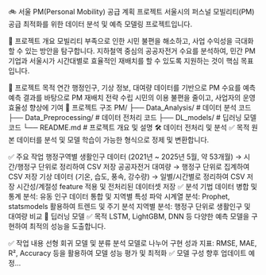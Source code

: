 🚲 서울 PM(Personal Mobility) 공급 계획 프로젝트
서울시의 퍼스널 모빌리티(PM) 공급 최적화를 위한 데이터 분석 및 예측 모델링 프로젝트입니다.

📌 프로젝트 개요
모빌리티 부족으로 인한 시민 불편을 해소하고, 사업 수익성을 극대화할 수 있는 방안을 탐구합니다.
지하철역 중심의 공공자전거 수요를 분석하여, 민간 PM 기업과 서울시가 시간대별로 효율적인 재배치를 할 수 있도록 지원하는 것이 핵심 목표입니다.

🎯 프로젝트 목적
연간 행정인구, 기상 정보, 대여량 데이터를 기반으로 PM 수요를 예측
예측 결과를 바탕으로 PM 재배치 전략 수립
시민의 이용 불편을 줄이고, 사업자의 운영 효율성 향상에 기여
📁 프로젝트 구조
PM/
├── Data_Analysis/         # 데이터 분석 코드
├── Data_Preprocessing/    # 데이터 전처리 코드
├── DL_models/             # 딥러닝 모델 코드
└── README.md              # 프로젝트 개요 및 설명
🛠 데이터 전처리 및 분석
✅ 목적
원본 데이터를 분석 및 모델 학습이 가능한 형식으로 정제 및 변환합니다.

✅ 주요 작업
행정구역별 생활인구 데이터 (2021년 ~ 2025년 5월, 약 53개월) → 시간/행정구 단위로 정리하여 CSV 저장
공공자전거 대여량 → 행정구 단위로 집계하여 CSV 저장
기상 데이터 (기온, 습도, 풍속, 강수량) → 일별/시간별로 정리하여 CSV 저장
시간성/계절성 feature 적용 및 전처리된 데이터셋 저장
✅ 분석 기법
데이터 병합 및 통계 분석: 유동 인구 데이터 통합 및 지역별 특성 파악
시계열 분석: Prophet, statsmodels 활용하여 트렌드 및 주기 분석
지역별 분석: 행정구 단위로 생활인구 및 대여량 비교
🤖 딥러닝 모델
✅ 목적
LSTM, LightGBM, DNN 등 다양한 예측 모델을 구현하여 최적의 성능을 도출합니다.

✅ 작업 내용
선형 회귀 모델 및 분류 분석 모델로 나누어 구현
성과 지표: RMSE, MAE, R², Accuracy 등을 활용하여 모델 성능 평가 및 최적화
✅ 모델 구성
향후 업데이트 예정...
